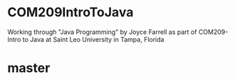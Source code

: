 # COM209IntroToJava

Working through "Java Programming" by Joyce Farrell as part of COM209-Intro to Java at Saint Leo University in Tampa, Florida
# master
